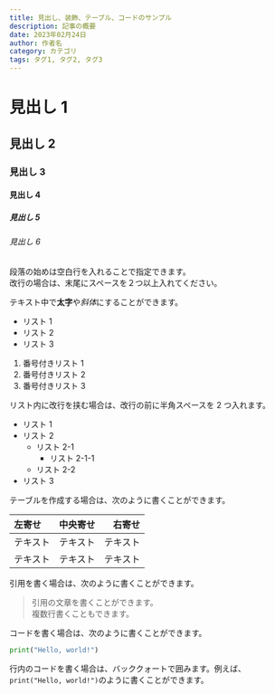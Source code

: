 ```yaml
---
title: 見出し、装飾、テーブル、コードのサンプル
description: 記事の概要
date: 2023年02月24日
author: 作者名
category: カテゴリ
tags: タグ1, タグ2, タグ3
---
```


# 見出し 1

## 見出し 2

### 見出し 3

#### 見出し 4

##### 見出し 5

###### 見出し 6

段落の始めは空白行を入れることで指定できます。  
改行の場合は、末尾にスペースを２つ以上入れてください。

テキスト中で**太字**や*斜体*にすることができます。

- リスト 1
- リスト 2
- リスト 3

1. 番号付きリスト 1
2. 番号付きリスト 2
3. 番号付きリスト 3

リスト内に改行を挟む場合は、改行の前に半角スペースを 2 つ入れます。

- リスト 1
- リスト 2
  - リスト 2-1
    - リスト 2-1-1
  - リスト 2-2
- リスト 3

テーブルを作成する場合は、次のように書くことができます。

| 左寄せ   | 中央寄せ |   右寄せ |
| :------- | :------: | -------: |
| テキスト | テキスト | テキスト |
| テキスト | テキスト | テキスト |

引用を書く場合は、次のように書くことができます。

> 引用の文章を書くことができます。  
> 複数行書くこともできます。

コードを書く場合は、次のように書くことができます。

```python
print("Hello, world!")
```

行内のコードを書く場合は、バッククォートで囲みます。例えば、
`print("Hello, world!")`のように書くことができます。
